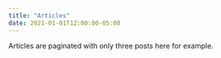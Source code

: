 ```yaml
---
title: "Articles"
date: 2021-01-01T12:00:00-05:00
---
```

Articles are paginated with only three posts here for example. 
